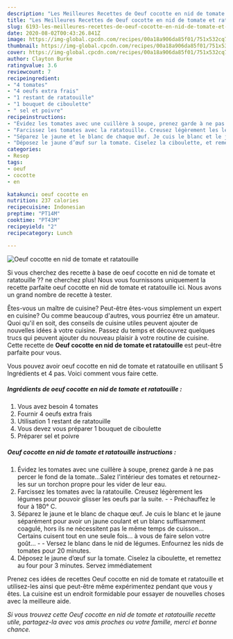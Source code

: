 ```yaml
---
description: "Les Meilleures Recettes de Oeuf cocotte en nid de tomate et ratatouille"
title: "Les Meilleures Recettes de Oeuf cocotte en nid de tomate et ratatouille"
slug: 6193-les-meilleures-recettes-de-oeuf-cocotte-en-nid-de-tomate-et-ratatouille
date: 2020-08-02T00:43:26.841Z
image: https://img-global.cpcdn.com/recipes/00a18a906da85f01/751x532cq70/oeuf-cocotte-en-nid-de-tomate-et-ratatouille-photo-principale-de-la-recette.jpg
thumbnail: https://img-global.cpcdn.com/recipes/00a18a906da85f01/751x532cq70/oeuf-cocotte-en-nid-de-tomate-et-ratatouille-photo-principale-de-la-recette.jpg
cover: https://img-global.cpcdn.com/recipes/00a18a906da85f01/751x532cq70/oeuf-cocotte-en-nid-de-tomate-et-ratatouille-photo-principale-de-la-recette.jpg
author: Clayton Burke
ratingvalue: 3.6
reviewcount: 7
recipeingredient:
- "4 tomates"
- "4 oeufs extra frais"
- "1 restant de ratatouille"
- "1 bouquet de ciboulette"
- " sel et poivre"
recipeinstructions:
- "Évidez les tomates avec une cuillère à soupe, prenez garde à ne pas percer le fond de la tomate...Salez l&#39;intérieur des tomates et retournez-les sur un torchon propre pour les vider de leur eau."
- "Farcissez les tomates avec la ratatouille. Creusez légèrement les légumes pour pouvoir glisser les oeufs par la suite.  Préchauffez le four à 180° C."
- "Séparez le jaune et le blanc de chaque œuf. Je cuis le blanc et le jaune séparément pour avoir un jaune coulant et un blanc suffisamment coagulé, hors ils ne nécessitent pas le même temps de cuisson... Certains cuisent tout en une seule fois... à vous de faire selon votre goût...  Versez le blanc dans le nid de légumes. Enfournez les nids de tomates pour 20 minutes."
- "Déposez le jaune d’œuf sur la tomate. Ciselez la ciboulette, et remettez au four pour 3 minutes. Servez immédiatement"
categories:
- Resep
tags:
- oeuf
- cocotte
- en

katakunci: oeuf cocotte en 
nutrition: 237 calories
recipecuisine: Indonesian
preptime: "PT14M"
cooktime: "PT43M"
recipeyield: "2"
recipecategory: Lunch

---
```



![Oeuf cocotte en nid de tomate et ratatouille](https://img-global.cpcdn.com/recipes/00a18a906da85f01/751x532cq70/oeuf-cocotte-en-nid-de-tomate-et-ratatouille-photo-principale-de-la-recette.jpg)

Si vous cherchez des recette à base de oeuf cocotte en nid de tomate et ratatouille ?? ne cherchez plus! Nous vous fournissons uniquement la recette parfaite oeuf cocotte en nid de tomate et ratatouille ici. Nous avons un grand nombre de recette à tester.

Êtes-vous un maître de cuisine? Peut-être êtes-vous simplement un expert en cuisine? Ou comme beaucoup d'autres, vous pourriez être un amateur. Quoi qu'il en soit, des conseils de cuisine utiles peuvent ajouter de nouvelles idées à votre cuisine. Passez du temps et découvrez quelques trucs qui peuvent ajouter du nouveau plaisir à votre routine de cuisine. Cette recette de <strong> Oeuf cocotte en nid de tomate et ratatouille </strong> est peut-être parfaite pour vous.

<!--inarticleads1-->

Vous pouvez avoir oeuf cocotte en nid de tomate et ratatouille en utilisant 5 Ingrédients et 4 pas. Voici comment vous faire cette.

##### Ingrédients de oeuf cocotte en nid de tomate et ratatouille :

1. Vous avez besoin 4 tomates
1. Fournir 4 oeufs extra frais
1. Utilisation 1 restant de ratatouille
1. Vous devez vous préparer 1 bouquet de ciboulette
1. Préparer  sel et poivre




<!--inarticleads2-->

##### Oeuf cocotte en nid de tomate et ratatouille instructions :

1. Évidez les tomates avec une cuillère à soupe, prenez garde à ne pas percer le fond de la tomate...Salez l&#39;intérieur des tomates et retournez-les sur un torchon propre pour les vider de leur eau.
1. Farcissez les tomates avec la ratatouille. Creusez légèrement les légumes pour pouvoir glisser les oeufs par la suite. -  - Préchauffez le four à 180° C.
1. Séparez le jaune et le blanc de chaque œuf. Je cuis le blanc et le jaune séparément pour avoir un jaune coulant et un blanc suffisamment coagulé, hors ils ne nécessitent pas le même temps de cuisson... Certains cuisent tout en une seule fois... à vous de faire selon votre goût... -  - Versez le blanc dans le nid de légumes. Enfournez les nids de tomates pour 20 minutes.
1. Déposez le jaune d’œuf sur la tomate. Ciselez la ciboulette, et remettez au four pour 3 minutes. Servez immédiatement




<!--inarticleads1-->

<p>
Prenez ces idées de recettes Oeuf cocotte en nid de tomate et ratatouille et utilisez-les ainsi que peut-être même expérimentez pendant que vous y êtes. La cuisine est un endroit formidable pour essayer de nouvelles choses avec la meilleure aide.
</p>

<p>
<i>Si vous trouvez cette Oeuf cocotte en nid de tomate et ratatouille recette utile, partagez-la avec vos amis proches ou votre famille, merci et bonne chance.</i>
</p>

